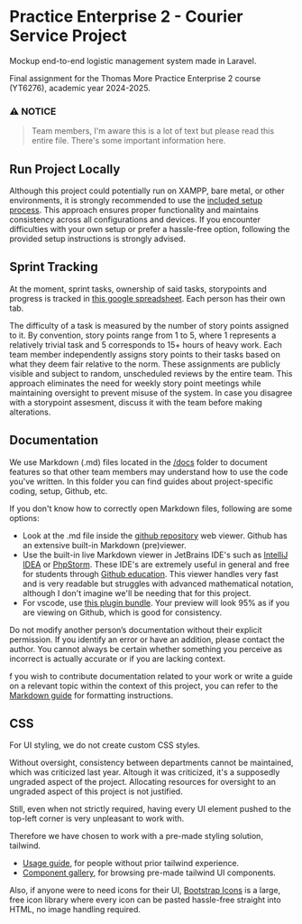 # Practice Enterprise 2 - Courier Service Project

Mockup end-to-end logistic management system made in Laravel.

Final assignment for the Thomas More Practice Enterprise 2 course (YT6276), academic year 2024-2025.

### ⚠️ NOTICE

> Team members, I'm aware this is a lot of text but please read this entire file. There's some important information here.

## Run Project Locally

Although this project could potentially run on XAMPP, bare metal, or other environments, it is strongly recommended to use the [included setup process](/docs/setup.md). This approach ensures proper functionality and maintains consistency across all configurations and devices. If you encounter difficulties with your own setup or prefer a hassle-free option, following the provided setup instructions is strongly advised.

## Sprint Tracking

At the moment, sprint tasks, ownership of said tasks, storypoints and progress is tracked in [this google spreadsheet](https://docs.google.com/spreadsheets/d/1QTzqxl5neIlzYhti13QdCoNZm0Bt1pMBqmgu12ao8DM). Each person has their own tab.

The difficulty of a task is measured by the number of story points assigned to it. By convention, story points range from 1 to 5, where 1 represents a relatively trivial task and 5 corresponds to 15+ hours of heavy work. Each team member independently assigns story points to their tasks based on what they deem fair relative to the norm. These assignments are publicly visible and subject to random, unscheduled reviews by the entire team. This approach eliminates the need for weekly story point meetings while maintaining oversight to prevent misuse of the system. In case you disagree with a storypoint assesment, discuss it with the team before making alterations.

## Documentation

We use Markdown (.md) files located in the [/docs](/docs) folder to document features so that other team members may understand how to use the code you've written. In this folder you can find guides about project-specific coding, setup, Github, etc.

If you don't know how to correctly open Markdown files, following are some options:

- Look at the .md file inside the [github repository](FIXME) web viewer. Github has an extensive built-in Markdown (pre)viewer.
- Use the built-in live Markdown viewer in JetBrains IDE's such as [IntelliJ IDEA](https://www.jetbrains.com/idea/)
  or [PhpStorm](https://www.jetbrains.com/phpstorm/). These IDE's are extremely useful in general and free for students through [Github education](https://github.com/education). This viewer handles very fast and is very readable but struggles with advanced mathematical notation, although I don't imagine we'll be needing that for this project.
- For vscode, use [this plugin bundle](https://marketplace.visualstudio.com/items?itemName=bierner.github-markdown-preview). Your preview will look 95% as if you are viewing on Github, which is good for consistency.

 Do not modify another person’s documentation without their explicit permission. If you identify an error or have an addition, please contact the author. You cannot always be certain whether something you perceive as incorrect is actually accurate or if you are lacking context.

f you wish to contribute documentation related to your work or write a guide on a relevant topic within the context of this project, you can refer to the [Markdown guide](https://www.markdownguide.org/basic-syntax/) for formatting instructions.

## CSS

For UI styling, we do not create custom CSS styles.

Without oversight, consistency between departments cannot be maintained, which was criticized last year. Altough it was criticized, it's a supposedly ungraded aspect of the project. Allocating resources for oversight to an ungraded aspect of this project is not justified.

Still, even when not strictly required, having every UI element pushed to the top-left corner is very unpleasant to work with.

Therefore we have chosen to work with a pre-made styling solution, tailwind.

- [Usage guide](https://tailwindcss.com/docs/styling-with-utility-classes), for people without prior tailwind experience.
- [Component gallery](https://tailwindui.com/components), for browsing pre-made tailwind UI components.

Also, if anyone were to need icons for their UI, [Bootstrap Icons](https://icons.getbootstrap.com/) is a large, free icon library where every icon can be pasted hassle-free straight into HTML, no image handling required.





 